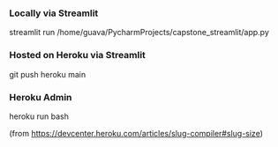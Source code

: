 ### Locally via Streamlit

streamlit run /home/guava/PycharmProjects/capstone_streamlit/app.py 

### Hosted on Heroku via Streamlit

git push heroku main


### Heroku Admin
heroku run bash

(from https://devcenter.heroku.com/articles/slug-compiler#slug-size)
